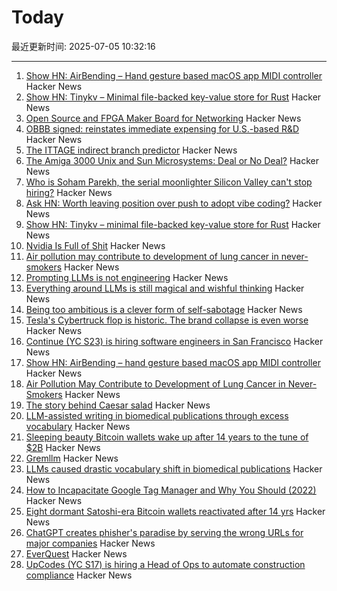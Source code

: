 # Today

最近更新时间: 2025-07-05 10:32:16

--- 
1. [Show HN: AirBending – Hand gesture based macOS app MIDI controller](https://www.nanassound.com/products/software/airbending) Hacker News
2. [Show HN: Tinykv – Minimal file-backed key-value store for Rust](https://crates.io/crates/tinykv) Hacker News
3. [Open Source and FPGA Maker Board for Networking](https://privateisland.tech/betsy) Hacker News
4. [OBBB signed: reinstates immediate expensing for U.S.-based R&D](https://www.kbkg.com/feature/house-passes-tax-bill-sending-to-president-for-signature) Hacker News
5. [The ITTAGE indirect branch predictor](https://blog.nelhage.com/post/ittage-branch-predictor/) Hacker News
6. [The Amiga 3000 Unix and Sun Microsystems: Deal or No Deal?](https://www.datagubbe.se/amix/) Hacker News
7. [Who is Soham Parekh, the serial moonlighter Silicon Valley can't stop hiring?](https://techcrunch.com/2025/07/03/who-is-soham-parekh-the-serial-moonlighter-silicon-valley-startups-cant-stop-hiring/) Hacker News
8. [Ask HN: Worth leaving position over push to adopt vibe coding?](https://news.ycombinator.com/item?id=44468375) Hacker News
9. [Show HN: Tinykv – minimal file-backed key-value store for Rust](https://crates.io/crates/tinykv) Hacker News
10. [Nvidia Is Full of Shit](https://blog.sebin-nyshkim.net/posts/nvidia-is-full-of-shit/) Hacker News
11. [Air pollution may contribute to development of lung cancer in never-smokers](https://today.ucsd.edu/story/air-pollution-may-contribute-to-development-of-lung-cancer-in-never-smokers-new-study-finds) Hacker News
12. [Prompting LLMs is not engineering](https://dmitriid.com/prompting-llms-is-not-engineering) Hacker News
13. [Everything around LLMs is still magical and wishful thinking](https://dmitriid.com/everything-around-llms-is-still-magical-and-wishful-thinking) Hacker News
14. [Being too ambitious is a clever form of self-sabotage](https://maalvika.substack.com/p/being-too-ambitious-is-a-clever-form) Hacker News
15. [Tesla's Cybertruck flop is historic. The brand collapse is even worse](https://www.dailykos.com/stories/2025/7/3/2331384/-Tesla-s-Cybertruck-flop-is-historic-The-brand-collapse-is-even-worse) Hacker News
16. [Continue (YC S23) is hiring software engineers in San Francisco](https://www.ycombinator.com/companies/continue/jobs) Hacker News
17. [Show HN: AirBending – hand gesture based macOS app MIDI controller](https://www.nanassound.com/products/software/airbending) Hacker News
18. [Air Pollution May Contribute to Development of Lung Cancer in Never-Smokers](https://today.ucsd.edu/story/air-pollution-may-contribute-to-development-of-lung-cancer-in-never-smokers-new-study-finds) Hacker News
19. [The story behind Caesar salad](https://www.nationalgeographic.com/travel/article/story-behind-caesar-salad) Hacker News
20. [LLM-assisted writing in biomedical publications through excess vocabulary](https://www.science.org/doi/10.1126/sciadv.adt3813) Hacker News
21. [Sleeping beauty Bitcoin wallets wake up after 14 years to the tune of $2B](https://www.marketwatch.com/story/sleeping-beauty-bitcoin-wallets-wake-up-after-14-years-to-the-tune-of-2-billion-79f1f11f) Hacker News
22. [Gremllm](https://github.com/awwaiid/gremllm) Hacker News
23. [LLMs caused drastic vocabulary shift in biomedical publications](https://www.science.org/doi/10.1126/sciadv.adt3813) Hacker News
24. [How to Incapacitate Google Tag Manager and Why You Should (2022)](https://backlit.neocities.org/incapacitate-google-tag-manager) Hacker News
25. [Eight dormant Satoshi-era Bitcoin wallets reactivated after 14 yrs](https://twitter.com/WatcherGuru/status/1941167512491864554) Hacker News
26. [ChatGPT creates phisher's paradise by serving the wrong URLs for major companies](https://www.theregister.com/2025/07/03/ai_phishing_websites/) Hacker News
27. [EverQuest](https://www.filfre.net/2025/07/everquest/) Hacker News
28. [UpCodes (YC S17) is hiring a Head of Ops to automate construction compliance](https://up.codes/careers?utm_source=HN) Hacker News
